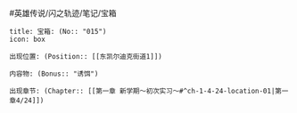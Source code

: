 #英雄传说/闪之轨迹/笔记/宝箱
```ad-quote
title: 宝箱: (No:: "015")
icon: box

出现位置: (Position:: [[东凯尔迪克街道1]])

内容物: (Bonus:: "诱饵")

出现章节: (Chapter:: [[第一章 新学期～初次实习～#^ch-1-4-24-location-01|第一章4/24]])

```
